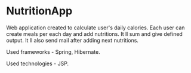 # NutritionApp

Web application created to calculate user's daily calories.
Each user can create meals per each day and add nutritions. It ll sum and give defined output. It ll also send mail after adding next nutritions.

Used frameworks - Spring, Hibernate.

Used technologies - JSP.
